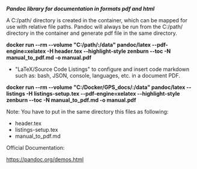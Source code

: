 ***Pandoc library for documentation in formats pdf and html***

A C:/path/ directory is created in the container, which can be mapped for use with relative file paths. Pandoc will always be run from the C:/path/ directory in the container and generate pdf file in the same directory.


**docker run --rm --volume "C:/path/:/data" pandoc/latex --pdf-engine=xelatex -H header.tex --highlight-style zenburn --toc -N manual_to_pdf.md -o manual.pdf**

- "LaTeX/Source Code Listings" to configure and insert code markdown such as: bash, JSON, console, languages, etc. in a document PDF.

**docker run --rm --volume "C:/Docker/GPS_docs/:/data" pandoc/latex --listings -H listings-setup.tex --pdf-engine=xelatex --highlight-style zenburn --toc -N manual_to_pdf.md -o manual.pdf**


Note: You have to put in the same directory this files as following:
- header.tex
- listings-setup.tex 
- manual_to_pdf.md


Official Documentation:

https://pandoc.org/demos.html
